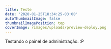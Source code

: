 ```yaml
---
title: Teste
date: '2020-01-25T18:34:25-03:00'
autoThumbnailImage: false
thumbnailImagePosition: top
coverImage: /images/uploads/preview-deploy.png
---
```

Testando o painel de administração. :P
